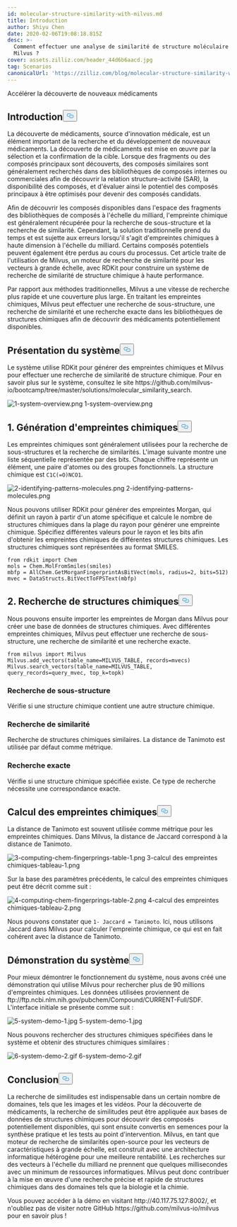 ```yaml
---
id: molecular-structure-similarity-with-milvus.md
title: Introduction
author: Shiyu Chen
date: 2020-02-06T19:08:18.815Z
desc: >-
  Comment effectuer une analyse de similarité de structure moléculaire dans
  Milvus ?
cover: assets.zilliz.com/header_44d6b6aacd.jpg
tag: Scenarios
canonicalUrl: 'https://zilliz.com/blog/molecular-structure-similarity-with-milvus'
---
```

<custom-h1>Accélérer la découverte de nouveaux médicaments</custom-h1><h2 id="Introduction" class="common-anchor-header">Introduction<button data-href="#Introduction" class="anchor-icon" translate="no">
      <svg translate="no"
        aria-hidden="true"
        focusable="false"
        height="20"
        version="1.1"
        viewBox="0 0 16 16"
        width="16"
      >
        <path
          fill="#0092E4"
          fill-rule="evenodd"
          d="M4 9h1v1H4c-1.5 0-3-1.69-3-3.5S2.55 3 4 3h4c1.45 0 3 1.69 3 3.5 0 1.41-.91 2.72-2 3.25V8.59c.58-.45 1-1.27 1-2.09C10 5.22 8.98 4 8 4H4c-.98 0-2 1.22-2 2.5S3 9 4 9zm9-3h-1v1h1c1 0 2 1.22 2 2.5S13.98 12 13 12H9c-.98 0-2-1.22-2-2.5 0-.83.42-1.64 1-2.09V6.25c-1.09.53-2 1.84-2 3.25C6 11.31 7.55 13 9 13h4c1.45 0 3-1.69 3-3.5S14.5 6 13 6z"
        ></path>
      </svg>
    </button></h2><p>La découverte de médicaments, source d'innovation médicale, est un élément important de la recherche et du développement de nouveaux médicaments. La découverte de médicaments est mise en œuvre par la sélection et la confirmation de la cible. Lorsque des fragments ou des composés principaux sont découverts, des composés similaires sont généralement recherchés dans des bibliothèques de composés internes ou commerciales afin de découvrir la relation structure-activité (SAR), la disponibilité des composés, et d'évaluer ainsi le potentiel des composés principaux à être optimisés pour devenir des composés candidats.</p>
<p>Afin de découvrir les composés disponibles dans l'espace des fragments des bibliothèques de composés à l'échelle du milliard, l'empreinte chimique est généralement récupérée pour la recherche de sous-structure et la recherche de similarité. Cependant, la solution traditionnelle prend du temps et est sujette aux erreurs lorsqu'il s'agit d'empreintes chimiques à haute dimension à l'échelle du milliard. Certains composés potentiels peuvent également être perdus au cours du processus. Cet article traite de l'utilisation de Milvus, un moteur de recherche de similarité pour les vecteurs à grande échelle, avec RDKit pour construire un système de recherche de similarité de structure chimique à haute performance.</p>
<p>Par rapport aux méthodes traditionnelles, Milvus a une vitesse de recherche plus rapide et une couverture plus large. En traitant les empreintes chimiques, Milvus peut effectuer une recherche de sous-structure, une recherche de similarité et une recherche exacte dans les bibliothèques de structures chimiques afin de découvrir des médicaments potentiellement disponibles.</p>
<h2 id="System-overview" class="common-anchor-header">Présentation du système<button data-href="#System-overview" class="anchor-icon" translate="no">
      <svg translate="no"
        aria-hidden="true"
        focusable="false"
        height="20"
        version="1.1"
        viewBox="0 0 16 16"
        width="16"
      >
        <path
          fill="#0092E4"
          fill-rule="evenodd"
          d="M4 9h1v1H4c-1.5 0-3-1.69-3-3.5S2.55 3 4 3h4c1.45 0 3 1.69 3 3.5 0 1.41-.91 2.72-2 3.25V8.59c.58-.45 1-1.27 1-2.09C10 5.22 8.98 4 8 4H4c-.98 0-2 1.22-2 2.5S3 9 4 9zm9-3h-1v1h1c1 0 2 1.22 2 2.5S13.98 12 13 12H9c-.98 0-2-1.22-2-2.5 0-.83.42-1.64 1-2.09V6.25c-1.09.53-2 1.84-2 3.25C6 11.31 7.55 13 9 13h4c1.45 0 3-1.69 3-3.5S14.5 6 13 6z"
        ></path>
      </svg>
    </button></h2><p>Le système utilise RDKit pour générer des empreintes chimiques et Milvus pour effectuer une recherche de similarité de structure chimique. Pour en savoir plus sur le système, consultez le site https://github.com/milvus-io/bootcamp/tree/master/solutions/molecular_similarity_search.</p>
<p>
  
   <span class="img-wrapper"> <img translate="no" src="https://assets.zilliz.com/1_system_overview_4b7c2de377.png" alt="1-system-overview.png" class="doc-image" id="1-system-overview.png" />
   </span> <span class="img-wrapper"> <span>1-system-overview.png</span> </span></p>
<h2 id="1-Generating-chemical-fingerprints" class="common-anchor-header">1. Génération d'empreintes chimiques<button data-href="#1-Generating-chemical-fingerprints" class="anchor-icon" translate="no">
      <svg translate="no"
        aria-hidden="true"
        focusable="false"
        height="20"
        version="1.1"
        viewBox="0 0 16 16"
        width="16"
      >
        <path
          fill="#0092E4"
          fill-rule="evenodd"
          d="M4 9h1v1H4c-1.5 0-3-1.69-3-3.5S2.55 3 4 3h4c1.45 0 3 1.69 3 3.5 0 1.41-.91 2.72-2 3.25V8.59c.58-.45 1-1.27 1-2.09C10 5.22 8.98 4 8 4H4c-.98 0-2 1.22-2 2.5S3 9 4 9zm9-3h-1v1h1c1 0 2 1.22 2 2.5S13.98 12 13 12H9c-.98 0-2-1.22-2-2.5 0-.83.42-1.64 1-2.09V6.25c-1.09.53-2 1.84-2 3.25C6 11.31 7.55 13 9 13h4c1.45 0 3-1.69 3-3.5S14.5 6 13 6z"
        ></path>
      </svg>
    </button></h2><p>Les empreintes chimiques sont généralement utilisées pour la recherche de sous-structures et la recherche de similarités. L'image suivante montre une liste séquentielle représentée par des bits. Chaque chiffre représente un élément, une paire d'atomes ou des groupes fonctionnels. La structure chimique est <code translate="no">C1C(=O)NCO1</code>.</p>
<p>
  
   <span class="img-wrapper"> <img translate="no" src="https://assets.zilliz.com/2_identifying_patterns_molecules_2aeef349c8.png" alt="2-identifying-patterns-molecules.png" class="doc-image" id="2-identifying-patterns-molecules.png" />
   </span> <span class="img-wrapper"> <span>2-identifying-patterns-molecules.png</span> </span></p>
<p>Nous pouvons utiliser RDKit pour générer des empreintes Morgan, qui définit un rayon à partir d'un atome spécifique et calcule le nombre de structures chimiques dans la plage du rayon pour générer une empreinte chimique. Spécifiez différentes valeurs pour le rayon et les bits afin d'obtenir les empreintes chimiques de différentes structures chimiques. Les structures chimiques sont représentées au format SMILES.</p>
<pre><code translate="no">from rdkit import Chem
mols = Chem.MolFromSmiles(smiles)
mbfp = AllChem.GetMorganFingerprintAsBitVect(mols, radius=2, bits=512)
mvec = DataStructs.BitVectToFPSText(mbfp)
</code></pre>
<h2 id="2-Searching-chemical-structures" class="common-anchor-header">2. Recherche de structures chimiques<button data-href="#2-Searching-chemical-structures" class="anchor-icon" translate="no">
      <svg translate="no"
        aria-hidden="true"
        focusable="false"
        height="20"
        version="1.1"
        viewBox="0 0 16 16"
        width="16"
      >
        <path
          fill="#0092E4"
          fill-rule="evenodd"
          d="M4 9h1v1H4c-1.5 0-3-1.69-3-3.5S2.55 3 4 3h4c1.45 0 3 1.69 3 3.5 0 1.41-.91 2.72-2 3.25V8.59c.58-.45 1-1.27 1-2.09C10 5.22 8.98 4 8 4H4c-.98 0-2 1.22-2 2.5S3 9 4 9zm9-3h-1v1h1c1 0 2 1.22 2 2.5S13.98 12 13 12H9c-.98 0-2-1.22-2-2.5 0-.83.42-1.64 1-2.09V6.25c-1.09.53-2 1.84-2 3.25C6 11.31 7.55 13 9 13h4c1.45 0 3-1.69 3-3.5S14.5 6 13 6z"
        ></path>
      </svg>
    </button></h2><p>Nous pouvons ensuite importer les empreintes de Morgan dans Milvus pour créer une base de données de structures chimiques. Avec différentes empreintes chimiques, Milvus peut effectuer une recherche de sous-structure, une recherche de similarité et une recherche exacte.</p>
<pre><code translate="no">from milvus import Milvus
Milvus.add_vectors(table_name=MILVUS_TABLE, records=mvecs)
Milvus.search_vectors(table_name=MILVUS_TABLE, query_records=query_mvec, top_k=topk)
</code></pre>
<h3 id="Substructure-search" class="common-anchor-header">Recherche de sous-structure</h3><p>Vérifie si une structure chimique contient une autre structure chimique.</p>
<h3 id="Similarity-search" class="common-anchor-header">Recherche de similarité</h3><p>Recherche de structures chimiques similaires. La distance de Tanimoto est utilisée par défaut comme métrique.</p>
<h3 id="Exact-search" class="common-anchor-header">Recherche exacte</h3><p>Vérifie si une structure chimique spécifiée existe. Ce type de recherche nécessite une correspondance exacte.</p>
<h2 id="Computing-chemical-fingerprints" class="common-anchor-header">Calcul des empreintes chimiques<button data-href="#Computing-chemical-fingerprints" class="anchor-icon" translate="no">
      <svg translate="no"
        aria-hidden="true"
        focusable="false"
        height="20"
        version="1.1"
        viewBox="0 0 16 16"
        width="16"
      >
        <path
          fill="#0092E4"
          fill-rule="evenodd"
          d="M4 9h1v1H4c-1.5 0-3-1.69-3-3.5S2.55 3 4 3h4c1.45 0 3 1.69 3 3.5 0 1.41-.91 2.72-2 3.25V8.59c.58-.45 1-1.27 1-2.09C10 5.22 8.98 4 8 4H4c-.98 0-2 1.22-2 2.5S3 9 4 9zm9-3h-1v1h1c1 0 2 1.22 2 2.5S13.98 12 13 12H9c-.98 0-2-1.22-2-2.5 0-.83.42-1.64 1-2.09V6.25c-1.09.53-2 1.84-2 3.25C6 11.31 7.55 13 9 13h4c1.45 0 3-1.69 3-3.5S14.5 6 13 6z"
        ></path>
      </svg>
    </button></h2><p>La distance de Tanimoto est souvent utilisée comme métrique pour les empreintes chimiques. Dans Milvus, la distance de Jaccard correspond à la distance de Tanimoto.</p>
<p>
  
   <span class="img-wrapper"> <img translate="no" src="https://assets.zilliz.com/3_computing_chem_fingerprings_table_1_3814744fce.png" alt="3-computing-chem-fingerprings-table-1.png" class="doc-image" id="3-computing-chem-fingerprings-table-1.png" />
   </span> <span class="img-wrapper"> <span>3-calcul des empreintes chimiques-tableau-1.png</span> </span></p>
<p>Sur la base des paramètres précédents, le calcul des empreintes chimiques peut être décrit comme suit :</p>
<p>
  
   <span class="img-wrapper"> <img translate="no" src="https://assets.zilliz.com/4_computing_chem_fingerprings_table_2_7d16075836.png" alt="4-computing-chem-fingerprings-table-2.png" class="doc-image" id="4-computing-chem-fingerprings-table-2.png" />
   </span> <span class="img-wrapper"> <span>4-calcul des empreintes chimiques-tableau-2.png</span> </span></p>
<p>Nous pouvons constater que <code translate="no">1- Jaccard = Tanimoto</code>. Ici, nous utilisons Jaccard dans Milvus pour calculer l'empreinte chimique, ce qui est en fait cohérent avec la distance de Tanimoto.</p>
<h2 id="System-demo" class="common-anchor-header">Démonstration du système<button data-href="#System-demo" class="anchor-icon" translate="no">
      <svg translate="no"
        aria-hidden="true"
        focusable="false"
        height="20"
        version="1.1"
        viewBox="0 0 16 16"
        width="16"
      >
        <path
          fill="#0092E4"
          fill-rule="evenodd"
          d="M4 9h1v1H4c-1.5 0-3-1.69-3-3.5S2.55 3 4 3h4c1.45 0 3 1.69 3 3.5 0 1.41-.91 2.72-2 3.25V8.59c.58-.45 1-1.27 1-2.09C10 5.22 8.98 4 8 4H4c-.98 0-2 1.22-2 2.5S3 9 4 9zm9-3h-1v1h1c1 0 2 1.22 2 2.5S13.98 12 13 12H9c-.98 0-2-1.22-2-2.5 0-.83.42-1.64 1-2.09V6.25c-1.09.53-2 1.84-2 3.25C6 11.31 7.55 13 9 13h4c1.45 0 3-1.69 3-3.5S14.5 6 13 6z"
        ></path>
      </svg>
    </button></h2><p>Pour mieux démontrer le fonctionnement du système, nous avons créé une démonstration qui utilise Milvus pour rechercher plus de 90 millions d'empreintes chimiques. Les données utilisées proviennent de ftp://ftp.ncbi.nlm.nih.gov/pubchem/Compound/CURRENT-Full/SDF. L'interface initiale se présente comme suit :</p>
<p>
  
   <span class="img-wrapper"> <img translate="no" src="https://assets.zilliz.com/5_system_demo_1_46c6e6cd96.jpg" alt="5-system-demo-1.jpg" class="doc-image" id="5-system-demo-1.jpg" />
   </span> <span class="img-wrapper"> <span>5-system-demo-1.jpg</span> </span></p>
<p>Nous pouvons rechercher des structures chimiques spécifiées dans le système et obtenir des structures chimiques similaires :</p>
<p>
  
   <span class="img-wrapper"> <img translate="no" src="https://assets.zilliz.com/6_system_demo_2_19d6cd8f92.gif" alt="6-system-demo-2.gif" class="doc-image" id="6-system-demo-2.gif" />
   </span> <span class="img-wrapper"> <span>6-system-demo-2.gif</span> </span></p>
<h2 id="Conclusion" class="common-anchor-header">Conclusion<button data-href="#Conclusion" class="anchor-icon" translate="no">
      <svg translate="no"
        aria-hidden="true"
        focusable="false"
        height="20"
        version="1.1"
        viewBox="0 0 16 16"
        width="16"
      >
        <path
          fill="#0092E4"
          fill-rule="evenodd"
          d="M4 9h1v1H4c-1.5 0-3-1.69-3-3.5S2.55 3 4 3h4c1.45 0 3 1.69 3 3.5 0 1.41-.91 2.72-2 3.25V8.59c.58-.45 1-1.27 1-2.09C10 5.22 8.98 4 8 4H4c-.98 0-2 1.22-2 2.5S3 9 4 9zm9-3h-1v1h1c1 0 2 1.22 2 2.5S13.98 12 13 12H9c-.98 0-2-1.22-2-2.5 0-.83.42-1.64 1-2.09V6.25c-1.09.53-2 1.84-2 3.25C6 11.31 7.55 13 9 13h4c1.45 0 3-1.69 3-3.5S14.5 6 13 6z"
        ></path>
      </svg>
    </button></h2><p>La recherche de similitudes est indispensable dans un certain nombre de domaines, tels que les images et les vidéos. Pour la découverte de médicaments, la recherche de similitudes peut être appliquée aux bases de données de structures chimiques pour découvrir des composés potentiellement disponibles, qui sont ensuite convertis en semences pour la synthèse pratique et les tests au point d'intervention. Milvus, en tant que moteur de recherche de similarités open-source pour les vecteurs de caractéristiques à grande échelle, est construit avec une architecture informatique hétérogène pour une meilleure rentabilité. Les recherches sur des vecteurs à l'échelle du milliard ne prennent que quelques millisecondes avec un minimum de ressources informatiques. Milvus peut donc contribuer à la mise en œuvre d'une recherche précise et rapide de structures chimiques dans des domaines tels que la biologie et la chimie.</p>
<p>Vous pouvez accéder à la démo en visitant http://40.117.75.127:8002/, et n'oubliez pas de visiter notre GitHub https://github.com/milvus-io/milvus pour en savoir plus !</p>
